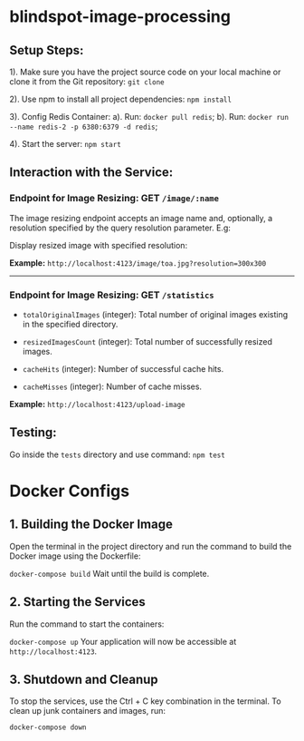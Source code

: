 # blindspot-image-processing

## Setup Steps:

1). Make sure you have the project source code on your local machine or clone it from the Git repository: `git clone`

2). Use npm to install all project dependencies: `npm install`

3). Config Redis Container:
 a). Run: `docker pull redis`;
 b). Run: `docker run --name redis-2 -p 6380:6379 -d redis`;

4). Start the server: `npm start`



## Interaction with the Service:


### Endpoint for Image Resizing: GET `/image/:name`

The image resizing endpoint accepts an image name and, optionally, a resolution specified by the query resolution parameter. E.g:

Display resized image with specified resolution:

**Example:** `http://localhost:4123/image/toa.jpg?resolution=300x300`

______

### Endpoint for Image Resizing: GET `/statistics`

- `totalOriginalImages` (integer): Total number of original images existing in the specified directory.

- `resizedImagesCount` (integer): Total number of successfully resized images.

- `cacheHits` (integer): Number of successful cache hits.

- `cacheMisses` (integer): Number of cache misses.

**Example:** `http://localhost:4123/upload-image`

## Testing:

Go inside the `tests` directory and use command: `npm test`


# Docker Configs

## 1. Building the Docker Image
Open the terminal in the project directory and run the command to build the Docker image using the Dockerfile:

`docker-compose build`
Wait until the build is complete.

## 2. Starting the Services
Run the command to start the containers:

`docker-compose up`
Your application will now be accessible at `http://localhost:4123`.

## 3. Shutdown and Cleanup
To stop the services, use the Ctrl + C key combination in the terminal. To clean up junk containers and images, run:

`docker-compose down`

